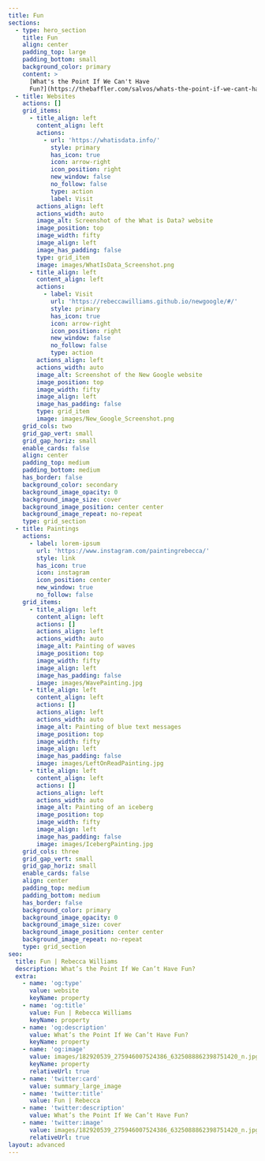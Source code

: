 ```yaml
---
title: Fun
sections:
  - type: hero_section
    title: Fun
    align: center
    padding_top: large
    padding_bottom: small
    background_color: primary
    content: >
      [What's the Point If We Can't Have
      Fun?](https://thebaffler.com/salvos/whats-the-point-if-we-cant-have-fun)
  - title: Websites
    actions: []
    grid_items:
      - title_align: left
        content_align: left
        actions:
          - url: 'https://whatisdata.info/'
            style: primary
            has_icon: true
            icon: arrow-right
            icon_position: right
            new_window: false
            no_follow: false
            type: action
            label: Visit
        actions_align: left
        actions_width: auto
        image_alt: Screenshot of the What is Data? website
        image_position: top
        image_width: fifty
        image_align: left
        image_has_padding: false
        type: grid_item
        image: images/WhatIsData_Screenshot.png
      - title_align: left
        content_align: left
        actions:
          - label: Visit
            url: 'https://rebeccawilliams.github.io/newgoogle/#/'
            style: primary
            has_icon: true
            icon: arrow-right
            icon_position: right
            new_window: false
            no_follow: false
            type: action
        actions_align: left
        actions_width: auto
        image_alt: Screenshot of the New Google website
        image_position: top
        image_width: fifty
        image_align: left
        image_has_padding: false
        type: grid_item
        image: images/New_Google_Screenshot.png
    grid_cols: two
    grid_gap_vert: small
    grid_gap_horiz: small
    enable_cards: false
    align: center
    padding_top: medium
    padding_bottom: medium
    has_border: false
    background_color: secondary
    background_image_opacity: 0
    background_image_size: cover
    background_image_position: center center
    background_image_repeat: no-repeat
    type: grid_section
  - title: Paintings
    actions:
      - label: lorem-ipsum
        url: 'https://www.instagram.com/paintingrebecca/'
        style: link
        has_icon: true
        icon: instagram
        icon_position: center
        new_window: true
        no_follow: false
    grid_items:
      - title_align: left
        content_align: left
        actions: []
        actions_align: left
        actions_width: auto
        image_alt: Painting of waves
        image_position: top
        image_width: fifty
        image_align: left
        image_has_padding: false
        image: images/WavePainting.jpg
      - title_align: left
        content_align: left
        actions: []
        actions_align: left
        actions_width: auto
        image_alt: Painting of blue text messages
        image_position: top
        image_width: fifty
        image_align: left
        image_has_padding: false
        image: images/LeftOnReadPainting.jpg
      - title_align: left
        content_align: left
        actions: []
        actions_align: left
        actions_width: auto
        image_alt: Painting of an iceberg
        image_position: top
        image_width: fifty
        image_align: left
        image_has_padding: false
        image: images/IcebergPainting.jpg
    grid_cols: three
    grid_gap_vert: small
    grid_gap_horiz: small
    enable_cards: false
    align: center
    padding_top: medium
    padding_bottom: medium
    has_border: false
    background_color: primary
    background_image_opacity: 0
    background_image_size: cover
    background_image_position: center center
    background_image_repeat: no-repeat
    type: grid_section
seo:
  title: Fun | Rebecca Williams
  description: What’s the Point If We Can’t Have Fun?
  extra:
    - name: 'og:type'
      value: website
      keyName: property
    - name: 'og:title'
      value: Fun | Rebecca Williams
      keyName: property
    - name: 'og:description'
      value: What’s the Point If We Can’t Have Fun?
      keyName: property
    - name: 'og:image'
      value: images/182920539_275946007524386_6325088862398751420_n.jpg
      keyName: property
      relativeUrl: true
    - name: 'twitter:card'
      value: summary_large_image
    - name: 'twitter:title'
      value: Fun | Rebecca
    - name: 'twitter:description'
      value: What’s the Point If We Can’t Have Fun?
    - name: 'twitter:image'
      value: images/182920539_275946007524386_6325088862398751420_n.jpg
      relativeUrl: true
layout: advanced
---
```

